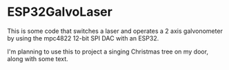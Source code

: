 # ESP32GalvoLaser
This is some code that switches a laser and operates a 2 axis galvonometer by using the mpc4822 12-bit SPI DAC with an ESP32.

I'm planning to use this to project a singing Christmas tree on my door, along with some text.

